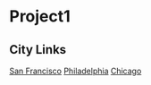 # Project1
## City Links
[San Francisco](https://data.sfgov.org/Public-Safety/Police-Department-Incident-Reports-2018-to-Present/wg3w-h783)
[Philadelphia](https://www.opendataphilly.org/dataset/crime-incidents/resource/79134de9-56fa-41f2-b529-b660aaf1539b)
[Chicago](https://dev.socrata.com/foundry/data.cityofchicago.org/ijzp-q8t2)
